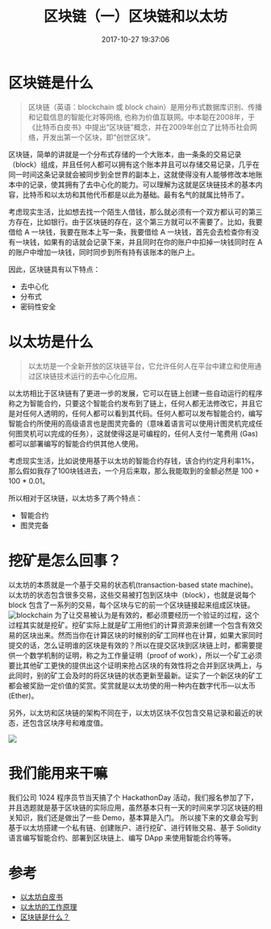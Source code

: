 ﻿---
title: 区块链（一）区块链和以太坊
date: 2017-10-27 19:37:06
thumbnail: http://7xs23g.com1.z0.glb.clouddn.com/blockchain-big.jpg
tags: [区块链]
---

# 区块链是什么

> 区块链（英语：blockchain 或 block chain）是用分布式数据库识别、传播和记载信息的智能化对等网络, 也称为价值互联网。中本聪在2008年，于《比特币白皮书》中提出“区块链”概念，并在2009年创立了比特币社会网络，开发出第一个区块，即“创世区块”。

<!-- more -->

区块链，简单的讲就是一个分布式存储的一个大账本，由一条条的交易记录（block）组成，并且任何人都可以拥有这个账本并且可以存储交易记录，几乎在同一时间这条记录就会被同步到全世界的副本上，这就使得没有人能够修改本地账本中的记录，使其拥有了去中心化的能力。可以理解为这就是区块链技术的基本内容，比特币和以太坊和其他代币都是以此为基础。最有名气的就属比特币了。

考虑现实生活，比如想去找一个陌生人借钱，那么就必须有一个双方都认可的第三方存在，比如银行。由于区块链的存在，这个第三方就可以不需要了。比如，我要借给 A 一块钱，我要在账本上写一条，我要借给 A 一块钱，首先会去检查你有没有一块钱，如果有的话就会记录下来，并且同时在你的账户中扣掉一块钱同时在 A 的账户中增加一块钱，同时同步到所有持有该账本的账户上。

因此，区块链具有以下特点：

- 去中心化
- 分布式
- 密码性安全

# 以太坊是什么

>以太坊是一个全新开放的区块链平台，它允许任何人在平台中建立和使用通过区块链技术运行的去中心化应用。

以太坊相比于区块链有了更进一步的发展，它可以在链上创建一些自动运行的程序称之为智能合约，只要这个智能合约发布到了链上，任何人都无法修改它，并且它是对任何人透明的，任何人都可以看到其代码。任何人都可以发布智能合约，编写智能合约所使用的高级语言也是图灵完备的（意味着语言可以使用计图灵机完成任何图灵机可以完成的任务），这就使得这是可编程的，任何人支付一笔费用 (Gas) 都可以部署编写的智能合约供其他人使用。

考虑现实生活，比如说使用基于以太坊的智能合约存钱，该合约约定月利率1%，那么假如我存了100块钱进去，一个月后来取，那么我能取到的金额必然是 100 + 100 * 0.01。

所以相对于区块链，以太坊多了两个特点：

- 智能合约
- 图灵完备



# 挖矿是怎么回事？

以太坊的本质就是一个基于交易的状态机(transaction-based state machine)。以太坊的状态包含很多交易，这些交易被打包到区块中（block），也就是说每个 block 包含了一系列的交易，每个区块与它的前一个区块链接起来组成区块链。
![blockchain](http://7xs23g.com1.z0.glb.clouddn.com/blockchain.png)
为了让交易被认为是有效的，都必须要经历一个验证的过程，这个过程其实就是挖矿。挖矿实际上就是矿工用他们的计算资源来创建一个包含有效交易的区块出来。然而当你在计算区块的时候别的矿工同样也在计算，如果大家同时提交的话，怎么证明谁的区块是有效的？所以在提交区块到区块链上时，都需要提供一个数学机制的证明，称之为工作量证明（proof of work），所以一个矿工必须要比其他矿工更快的提供出这个证明来抢占区块的有效性将之合并到区块两上，与此同时，别的矿工会及时的将区块链的状态更新至最新。证实了一个新区块的矿工都会被奖励一定价值的奖赏。奖赏就是以太坊使的用一种内在数字代币—以太币(Ether)。

另外，以太坊和区块链的架构不同在于，以太坊区块不仅包含交易记录和最近的状态，还包含区块序号和难度值。

![](http://7xs23g.com1.z0.glb.clouddn.com/ethereum-blockchain.png)

# 我们能用来干嘛

我们公司 1024 程序员节当天搞了个 HackathonDay 活动，我们报名参加了下，并且选题就是基于区块链的实际应用，虽然基本只有一天的时间来学习区块链的相关知识，我们还是做出了一些 Demo，基本算是入门。
所以接下来的文章会写到基于以太坊搭建一个私有链、创建账户、进行挖矿、进行转账交易、基于 Solidity 语言编写智能合约、部署到区块链上、编写 DApp 来使用智能合约等等。

# 参考

* [以太坊白皮书](https://github.com/ethereum/wiki/wiki/%5B%E4%B8%AD%E6%96%87%5D-%E4%BB%A5%E5%A4%AA%E5%9D%8A%E7%99%BD%E7%9A%AE%E4%B9%A6)
* [以太坊的工作原理](http://ethfans.org/posts/how-does-ethereum-work-anyway)
* [区块链是什么？](http://wangxiaoming.com/blog/2016/05/05/blockchain-tech-what-is-blockchain/)